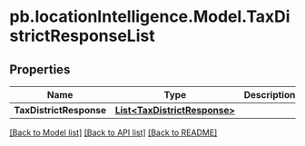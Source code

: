 # pb.locationIntelligence.Model.TaxDistrictResponseList
## Properties

Name | Type | Description | Notes
------------ | ------------- | ------------- | -------------
**TaxDistrictResponse** | [**List&lt;TaxDistrictResponse&gt;**](TaxDistrictResponse.md) |  | [optional] 

[[Back to Model list]](../README.md#documentation-for-models) [[Back to API list]](../README.md#documentation-for-api-endpoints) [[Back to README]](../README.md)

